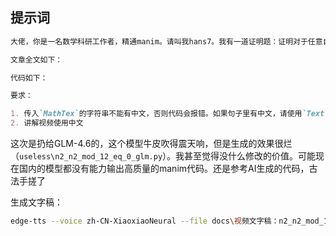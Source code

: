## 提示词

```markdown
大佬，你是一名数学科研工作者，精通manim。请叫我hans7。我有一道证明题：证明对于任意自然数n，都有 $n^2(n^2-1) \mod 12 = 0$ 。我为这题写好了一篇正确的文章，markdown格式。请你帮我写一段manim代码，展示这篇文章。我已经写好了一部分代码，请你帮我在其基础上继续修改。代码的方法1已经完成，方法2还未完成。

文章全文如下：

代码如下：

要求：

1. 传入`MathTex`的字符串不能有中文，否则代码会报错。如果句子里有中文，请使用`Text`
2. 讲解视频使用中文
```

这次是扔给GLM-4.6的，这个模型牛皮吹得震天响，但是生成的效果很烂（`useless\n2_n2_mod_12_eq_0_glm.py`）。我甚至觉得没什么修改的价值。可能现在国内的模型都没有能力输出高质量的manim代码。还是参考AI生成的代码，古法手搓了

生成文字稿：

```bash
edge-tts --voice zh-CN-XiaoxiaoNeural --file docs\视频文字稿：n2_n2_mod_12_eq_0.md --write-media media\bili\n2_n2_mod_12_eq_0\n2_n2_mod_12_eq_0.mp3 --write-subtitles media\bili\n2_n2_mod_12_eq_0\n2_n2_mod_12_eq_0.srt
```
